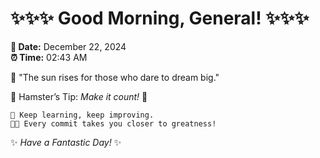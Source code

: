 # ✨✨✨ Good Morning, General! ✨✨✨

**📅 Date:** December 22, 2024  
**⏰ Time:** 02:43 AM  

🌅 "The sun rises for those who dare to dream big."  

🐹 Hamster’s Tip: _Make it count!_ 💪  

```
🚀 Keep learning, keep improving.  
🧑‍💻 Every commit takes you closer to greatness!  
```

✨ *Have a Fantastic Day!* ✨  
